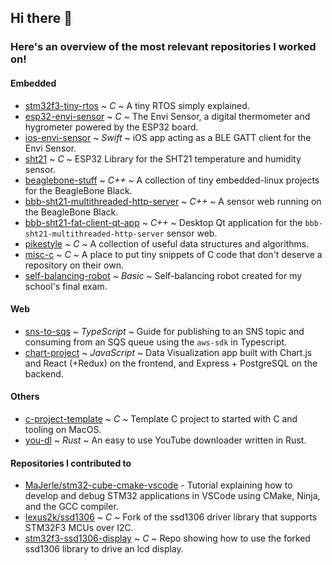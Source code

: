 ## Hi there 👋
### Here's an overview of the most relevant repositories I worked on!

<!--
**dehre/dehre** is a ✨ _special_ ✨ repository because its `README.md` (this file) appears on your GitHub profile.

Here are some ideas to get you started:

- 🔭 I’m currently working on ...
- 🌱 I’m currently learning ...
- 👯 I’m looking to collaborate on ...
- 🤔 I’m looking for help with ...
- 💬 Ask me about ...
- 📫 How to reach me: ...
- 😄 Pronouns: ...
- ⚡ Fun fact: ...
-->

<!--
## Most relevant repositories
-->

#### Embedded

- [stm32f3-tiny-rtos](https://github.com/dehre/stm32f3-tiny-rtos) ~ *C* ~ A tiny RTOS simply explained.
- [esp32-envi-sensor](https://github.com/dehre/esp32-envi-sensor) ~ *C* ~ The Envi Sensor, a digital thermometer and hygrometer powered by the ESP32 board.
- [ios-envi-sensor](https://github.com/dehre/ios-envi-sensor) ~ *Swift* ~ iOS app acting as a BLE GATT client for the Envi Sensor.
- [sht21](https://github.com/dehre/sht21) ~ *C* ~ ESP32 Library for the SHT21 temperature and humidity sensor.
- [beaglebone-stuff](https://github.com/dehre/beaglebone-stuff) ~ *C++* ~ A collection of tiny embedded-linux projects for the BeagleBone Black.
- [bbb-sht21-multithreaded-http-server](https://github.com/dehre/bbb-sht21-multithreaded-http-server) ~ *C++* ~ A sensor web running on the BeagleBone Black.
- [bbb-sht21-fat-client-qt-app](https://github.com/dehre/bbb-sht21-fat-client-qt-app) ~ *C++* ~ Desktop Qt application for the `bbb-sht21-multithreaded-http-server` sensor web.
- [pikestyle](https://github.com/dehre/pikestyle) ~ *C* ~ A collection of useful data structures and algorithms.
- [misc-c](https://github.com/dehre/misc-c) ~ *C* ~ A place to put tiny snippets of C code that don't deserve a repository on their own.
- [self-balancing-robot](https://github.com/dehre/self-balancing-robot) ~ *Basic* ~ Self-balancing robot created for my school's final exam.

#### Web

- [sns-to-sqs](https://github.com/dehre/sns-to-sqs) ~ *TypeScript* ~ Guide for publishing to an SNS topic and consuming from an SQS queue using the `aws-sdk` in Typescript.
- [chart-project](https://github.com/dehre/chart-project) ~ *JavaScript* ~ Data Visualization app built with Chart.js and React (+Redux) on the frontend, and Express + PostgreSQL on the backend.

#### Others

- [c-project-template](https://github.com/dehre/c-project-template) ~ *C* ~ Template C project to started with C and tooling on MacOS.
- [you-dl](https://github.com/dehre/you-dl) ~ *Rust* ~ An easy to use YouTube downloader written in Rust.

#### Repositories I contributed to

- [MaJerle/stm32-cube-cmake-vscode](https://github.com/MaJerle/stm32-cube-cmake-vscode) - Tutorial explaining how to develop and debug STM32 applications in VSCode using CMake, Ninja, and the GCC compiler.
- [lexus2k/ssd1306](https://github.com/dehre/ssd1306/tree/stm32f3-i2c) ~ *C* ~ Fork of the ssd1306 driver library that supports STM32F3 MCUs over I2C.
- [stm32f3-ssd1306-display](https://github.com/dehre/stm32f3-ssd1306-display) ~ *C* ~ Repo showing how to use the forked ssd1306 library to drive an lcd display.
